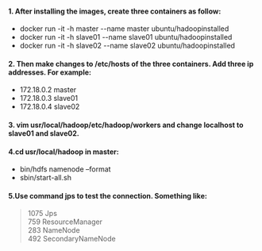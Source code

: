 #### 1. After installing the images, create three containers as follow:
- docker run -it -h master --name master ubuntu/hadoopinstalled
- docker run -it -h slave01 --name slave01 ubuntu/hadoopinstalled
- docker run -it -h slave02 --name slave02 ubuntu/hadoopinstalled

#### 2. Then make changes to /etc/hosts of the three containers. Add three ip addresses. For example:
- 172.18.0.2      master
- 172.18.0.3      slave01
- 172.18.0.4      slave02

#### 3. vim usr/local/hadoop/etc/hadoop/workers and change localhost to slave01 and slave02.

#### 4.cd usr/local/hadoop in master:
- bin/hdfs namenode –format
- sbin/start-all.sh

#### 5.Use command jps to test the connection. Something like:
>1075 Jps   
>759 ResourceManager   
>283 NameNode  
>492 SecondaryNameNode   




  